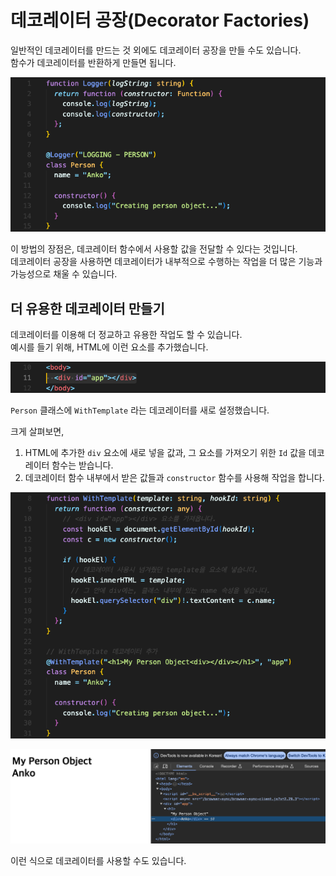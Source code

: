 # 데코레이터 공장(Decorator Factories)

일반적인 데코레이터를 만드는 것 외에도 데코레이터 공장을 만들 수도 있습니다.  
함수가 데코레이터를 반환하게 만들면 됩니다.

![데코레이터 공장 생성](img/ts44_1.png)

이 방법의 장점은, 데코레이터 함수에서 사용할 값을 전달할 수 있다는 것입니다.  
데코레이터 공장을 사용하면 데코레이터가 내부적으로 수행하는 작업을 더 많은 기능과 가능성으로 채울 수 있습니다.

## 더 유용한 데코레이터 만들기

데코레이터를 이용해 더 정교하고 유용한 작업도 할 수 있습니다.  
예시를 들기 위해, HTML에 이런 요소를 추가했습니다.

![](img/ts44_2.png)

`Person` 클래스에 `WithTemplate` 라는 데코레이터를 새로 설정했습니다.

크게 살펴보면,

1. HTML에 추가한 `div` 요소에 새로 넣을 값과, 그 요소를 가져오기 위한 `Id` 값을 데코레이터 함수는 받습니다.
2. 데코레이터 함수 내부에서 받은 값들과 `constructor` 함수를 사용해 작업을 합니다.

![](img/ts44_3.png)

![](img/ts44_4.png)

이런 식으로 데코레이터를 사용할 수도 있습니다.